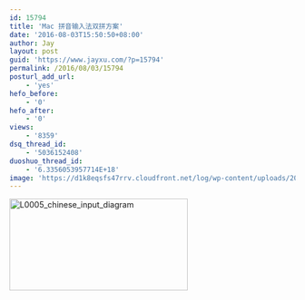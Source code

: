 ```yaml
---
id: 15794
title: 'Mac 拼音输入法双拼方案'
date: '2016-08-03T15:50:50+08:00'
author: Jay
layout: post
guid: 'https://www.jayxu.com/?p=15794'
permalink: /2016/08/03/15794
posturl_add_url:
    - 'yes'
hefo_before:
    - '0'
hefo_after:
    - '0'
views:
    - '8359'
dsq_thread_id:
    - '5036152408'
duoshuo_thread_id:
    - '6.3356053957714E+18'
image: 'https://d1k8eqsfs47rrv.cloudfront.net/log/wp-content/uploads/2016/08/L0005_chinese_input_diagram.png'
---
```


<a href="http://www.jayxu.com/log/wp-content/uploads/2016/08/L0005_chinese_input_diagram.png"><img class="alignnone size-full wp-image-15795" src="http://www.jayxu.com/log/wp-content/uploads/2016/08/L0005_chinese_input_diagram.png" alt="L0005_chinese_input_diagram" width="314" height="162" /></a>